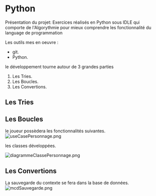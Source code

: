 # Python

Présentation du projet: Exercices réalisés en Python sous IDLE qui comporte de l'Algorythmie pour mieux comprendre les fonctionnalité du language de programmation

Les outils mes en oeuvre :

* git.
* Python.

le développement  tourne autour de 3 grandes parties

1. Les Tries.
2. Les Boucles.
3. Les Convertions.

## Les Tries ##


## Les Boucles ##

le joueur possèdera les fonctionnalités suivantes.
![useCasePersonnage.png](https://image.noelshack.com/fichiers/2018/37/3/1536762099-usecasepersonnage.png)

les classes développées.

![diagrammeClassePersonnage.png](http://image.noelshack.com/fichiers/2018/37/3/1536762094-diagrammeclassepersonnage.png)

## Les Convertions ##

La sauvegarde du contexte se fera dans la base de données.
![mcdSauvegarde.png](http://image.noelshack.com/fichiers/2018/37/3/1536762097-mcdsauvegarde.png)

